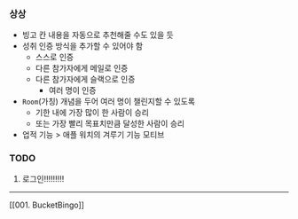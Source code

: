 ### 상상
- 빙고 칸 내용을 자동으로 추천해줄 수도 있을 듯
- 성취 인증 방식을 추가할 수 있어야 함
	- 스스로 인증
	- 다른 참가자에게 메일로 인증
	- 다른 참가자에게 슬랙으로 인증
		- 여러 명이 인증
- `Room`(가칭) 개념을 두어 여러 명이 챌린지할 수 있도록
	- 기한 내에 가장 많이 한 사람이 승리
	- 또는 가장 빨리 목표치만큼 달성한 사람이 승리
- 업적 기능 > 애플 워치의 겨루기 기능 모티브

### TODO
1. 로그인!!!!!!!!!

---
[[001. BucketBingo]]